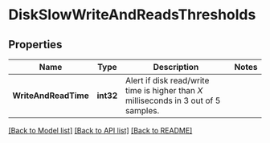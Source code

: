 # DiskSlowWriteAndReadsThresholds

## Properties

Name | Type | Description | Notes
------------ | ------------- | ------------- | -------------
**WriteAndReadTime** | **int32** | Alert if disk read/write time is higher than *X* milliseconds in 3 out of 5 samples. | 

[[Back to Model list]](../README.md#documentation-for-models) [[Back to API list]](../README.md#documentation-for-api-endpoints) [[Back to README]](../README.md)


